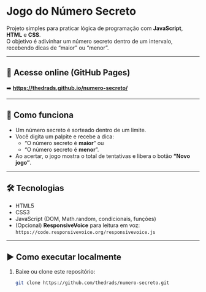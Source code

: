 # Jogo do Número Secreto

Projeto simples para praticar lógica de programação com **JavaScript**, **HTML** e **CSS**.  
O objetivo é adivinhar um número secreto dentro de um intervalo, recebendo dicas de “maior” ou “menor”.

---

## 🔗 Acesse online (GitHub Pages)

➡️ **https://thedrads.github.io/numero-secreto/**

---

## 🧠 Como funciona

- Um número secreto é sorteado dentro de um limite.
- Você digita um palpite e recebe a dica:
  - “O número secreto é **maior**” ou
  - “O número secreto é **menor**”.
- Ao acertar, o jogo mostra o total de tentativas e libera o botão **“Novo jogo”**.

---

## 🛠️ Tecnologias

- HTML5
- CSS3
- JavaScript (DOM, Math.random, condicionais, funções)
- (Opcional) **ResponsiveVoice** para leitura em voz: `https://code.responsivevoice.org/responsivevoice.js`

---

## ▶️ Como executar localmente

1. Baixe ou clone este repositório:
   ```bash
   git clone https://github.com/thedrads/numero-secreto.git
